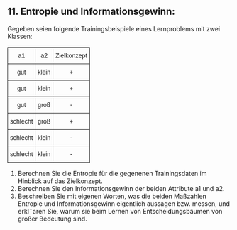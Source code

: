 ## 11. Entropie und Informationsgewinn:
Gegeben seien folgende Trainingsbeispiele eines Lernproblems mit zwei Klassen:

<style type="text/css">
.tg  {border-collapse:collapse;border-spacing:0;}
.tg td{font-family:Arial, sans-serif;font-size:14px;padding:10px 5px;border-style:solid;border-width:1px;overflow:hidden;word-break:normal;}
.tg th{font-family:Arial, sans-serif;font-size:14px;font-weight:normal;padding:10px 5px;border-style:solid;border-width:1px;overflow:hidden;word-break:normal;}
.tg .tg-baqh{text-align:center;vertical-align:top}
</style>
<table class="tg">
  <tr>
    <th class="tg-baqh">a1</th>
    <th class="tg-baqh">a2</th>
    <th class="tg-baqh">Zielkonzept</th>
  </tr>
  <tr>
    <td class="tg-baqh">gut</td>
    <td class="tg-baqh">klein</td>
    <td class="tg-baqh">+</td>
  </tr>
  <tr>
    <td class="tg-baqh">gut</td>
    <td class="tg-baqh">klein</td>
    <td class="tg-baqh">+</td>
  </tr>
  <tr>
    <td class="tg-baqh">gut</td>
    <td class="tg-baqh">groß</td>
    <td class="tg-baqh">-</td>
  </tr>
  <tr>
    <td class="tg-baqh">schlecht</td>
    <td class="tg-baqh">groß</td>
    <td class="tg-baqh">+</td>
  </tr>
  <tr>
    <td class="tg-baqh">schlecht</td>
    <td class="tg-baqh">klein</td>
    <td class="tg-baqh">-</td>
  </tr>
  <tr>
    <td class="tg-baqh">schlecht</td>
    <td class="tg-baqh">klein</td>
    <td class="tg-baqh">-</td>
  </tr>
</table>

1. Berechnen Sie die Entropie für die gegenenen Trainingsdaten im Hinblick auf das Zielkonzept.
2. Berechnen Sie den Informationsgewinn der beiden Attribute a1 und a2.
3. Beschreiben Sie mit eigenen Worten, was die beiden Maßzahlen Entropie und Informationsgewinn eigentlich aussagen bzw. messen, und erkl¨aren Sie, warum sie beim Lernen von Entscheidungsbäumen von großer Bedeutung sind.